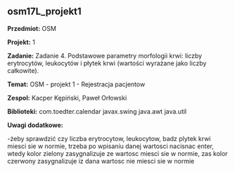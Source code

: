 ## osm17L_projekt1

**Przedmiot:** OSM

**Projekt:** 1

**Zadanie:** Zadanie 4. Podstawowe parametry morfologii krwi: liczby erytrocytów, leukocytów i płytek
krwi (wartości wyrażane jako liczby całkowite).

**Temat:** OSM - projekt 1 - Rejestracja pacjentow 

**Zespol:** Kacper Kępiński, Paweł Orłowski

**Biblioteki:** 
			 com.toedter.calendar
			 javax.swing
			 java.awt
			 java.util
			
**Uwagi dodatkowe:** 

-żeby sprawdzić czy liczba erytrocytow, leukocytow, badz plytek krwi miesci sie w normie, trzeba po wpisaniu danej wartosci nacisnac enter, wtedy kolor zielony zasygnalizuje ze wartosc miesci sie w normie, zas kolor czerwony zasygnalizuje iz dana wartosc nie miesci sie w normie
